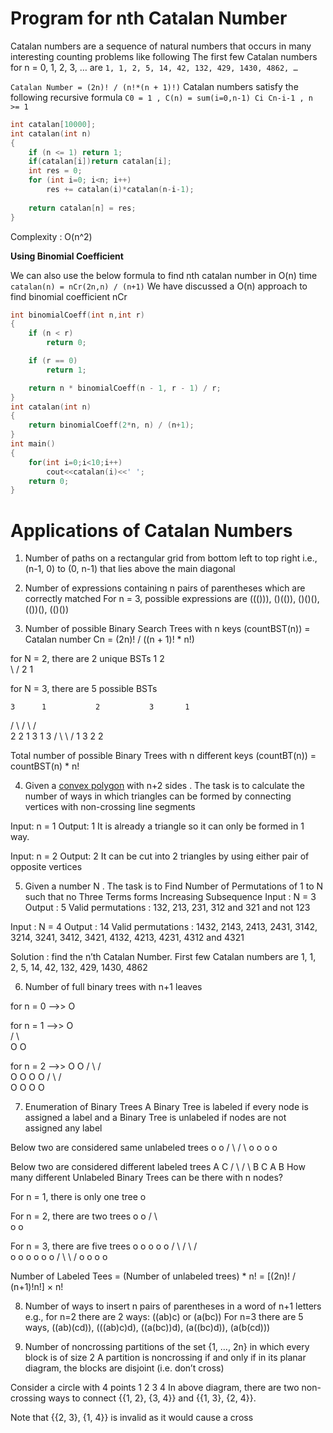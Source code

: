 # Program for nth Catalan Number

Catalan numbers are a sequence of natural numbers that occurs in many interesting counting problems like following
The first few Catalan numbers for n = 0, 1, 2, 3, … are `1, 1, 2, 5, 14, 42, 132, 429, 1430, 4862, …`

 `Catalan Number = (2n)! / (n!*(n + 1)!)`
 Catalan numbers satisfy the following recursive formula
`C0 = 1 , C(n) = sum(i=0,n-1) Ci Cn-i-1 , n >= 1`

```cpp
int catalan[10000];
int catalan(int n) 
{ 
    if (n <= 1) return 1; 
    if(catalan[i])return catalan[i];
    int res = 0; 
    for (int i=0; i<n; i++) 
        res += catalan(i)*catalan(n-i-1); 
  
    return catalan[n] = res; 
} 
```
Complexity : O(n^2)

**Using Binomial Coefficient**

We can also use the below formula to find nth catalan number in O(n) time
`catalan(n) = nCr(2n,n) / (n+1)`
We have discussed a O(n) approach to find binomial coefficient nCr

```cpp
int binomialCoeff(int n,int r)
{
    if (n < r)
        return 0;

    if (r == 0)
        return 1;

    return n * binomialCoeff(n - 1, r - 1) / r;
}
int catalan(int n)
{
    return binomialCoeff(2*n, n) / (n+1);
}
int main()
{
    for(int i=0;i<10;i++)
        cout<<catalan(i)<<' ';
	return 0;
}
```
# Applications of Catalan Numbers

1) Number of paths on a rectangular grid from bottom left to top right
i.e., (n-1, 0) to (0, n-1) that lies above the main diagonal

2) Number of expressions containing n pairs of parentheses which are correctly matched
For n = 3, possible expressions are ((())), ()(()), ()()(), (())(), (()())

3) Number of possible Binary Search Trees with n keys 
(countBST(n)) = Catalan number Cn = (2n)! / ((n + 1)! * n!)

for N = 2, there are 2 unique BSTs
     1               2  
      \            /
       2         1

for N = 3, there are 5 possible BSTs

    3      1           2           3       1
   /        \         /  \        /         \
  2          2       1    3       1          3
 /            \                    \        /
1              3                    2      2

Total number of possible Binary Trees with n different keys (countBT(n)) = countBST(n) * n!

4) Given a [convex polygon](https://github.com/Khaled-Mahmmoud/MyCompetitiveProgramming/blob/master/img/Math/convex-concave.jpg) with n+2 sides . The task is to calculate the number of ways 
in which triangles can be formed by connecting vertices with non-crossing line segments

Input: n = 1
Output: 1
It is already a triangle so it can only be formed in 1 way.

Input: n = 2
Output: 2
It can be cut into 2 triangles by using either pair of opposite vertices

5) Given a number N . The task is to Find Number of Permutations of 1 to N such that no Three Terms forms Increasing Subsequence
Input : N = 3
Output : 5
Valid permutations : 132, 213, 231, 312 and 321 and not 123

Input : N = 4
Output : 14
Valid permutations : 1432, 2143, 2413, 2431, 3142, 3214, 3241, 3412, 3421, 4132, 4213, 4231, 4312 and 4321

Solution : find the n’th Catalan Number. First few Catalan numbers are 1, 1, 2, 5, 14, 42, 132, 429, 1430, 4862

6) Number of full binary trees with n+1 leaves

for n = 0  -->>  O 

for n = 1  -->>   O      
                /   \   
               O     O

for n = 2  -->>   O              O
                /   \          /   \
               O     O        O     O
             /   \                /   \
            O     O              O     O
            
7) Enumeration of Binary Trees
A Binary Tree is labeled if every node is assigned a label and a Binary Tree is unlabeled if nodes are not assigned any label

Below two are considered same unlabeled trees
    o                 o
  /   \             /   \ 
 o     o           o     o 

Below two are considered different labeled trees
    A                C
  /   \             /  \ 
 B     C           A    B 
How many different Unlabeled Binary Trees can be there with n nodes?

For n  = 1, there is only one tree
   o

For n  = 2, there are two trees
   o      o
  /        \  
 o          o

For n  = 3, there are five trees
    o      o           o         o      o
   /        \         /  \      /         \
  o          o       o    o     o          o
 /            \                  \        /
o              o                  o      o

Number of Labeled Tees = (Number of unlabeled trees) * n!
                       = [(2n)! / (n+1)!n!]  × n!
                       
8) Number of ways to insert n pairs of parentheses in a word of n+1 letters
e.g., for n=2 there are 2 ways: ((ab)c) or (a(bc))
For n=3 there are 5 ways, ((ab)(cd)), (((ab)c)d), ((a(bc))d), (a((bc)d)), (a(b(cd)))

9) Number of noncrossing partitions of the set {1, …, 2n} in which every block is of size 2
A partition is noncrossing if and only if in its planar diagram, the blocks are disjoint (i.e. don’t cross)

Consider a circle with 4 points
    1
2        3
    4
In above diagram, there are two 
non-crossing ways to connect
{{1, 2}, {3, 4}} and {{1, 3}, {2, 4}}.

Note that {{2, 3}, {1, 4}} is invalid
as it would cause a cross

